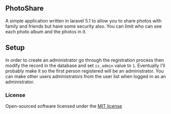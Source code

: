## PhotoShare

A simple application written in laravel 5.1 to allow you to share photos with family and friends but have some security also. You can limit who can see each photo album and the photos in it.

## Setup

In order to create an administrator go through the registration process then modify the record in the database and set `is_admin` value to `1`. Eventually I'll probably make it so the first person registered will be an administrator. You can make other users administrators from the user list when logged in as an administrator.

### License

Open-sourced software licensed under the [MIT license](http://opensource.org/licenses/MIT)
